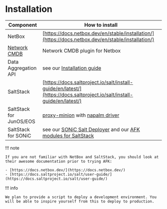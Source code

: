 # Installation

| Component | How to install |
|-----------|----------------|
| NetBox                  | [https://docs.netbox.dev/en/stable/installation/](https://docs.netbox.dev/en/stable/installation/)
| [Network CMDB](https://github.com/criteo/netbox-network-cmdb)             | Network CMDB plugin for Netbox                            | ![Last commit](https://img.shields.io/github/last-commit/criteo/netbox-network-cmdb/main) |
| Data Aggregation API    | see our [Installation guide](Data-Aggregation-API/installation.md)
| SaltStack               | [https://docs.saltproject.io/salt/install-guide/en/latest/](https://docs.saltproject.io/salt/install-guide/en/latest/)
| SaltStack for JunOS/EOS | [proxy-minion](https://docs.saltproject.io/en/latest/topics/proxyminion/index.html) with [napalm driver](https://github.com/napalm-automation/napalm-salt)
| SaltStack for SONiC     | see our [SONiC Salt Deployer](/SONiC-support/overview) and our [AFK modules for SaltStack](/SaltStack-modules/installation/)

!!! note

    If you are not familiar with NetBox and SaltStack, you should look at their awesome documentation prior to trying AFK:

    - [https://docs.netbox.dev/](https://docs.netbox.dev/)
    - [https://docs.saltproject.io/salt/user-guide/](https://docs.saltproject.io/salt/user-guide/)

!!! info

    We plan to provide a script to deploy a development environment. You will be able to inspire yourself from this to deploy to production.
